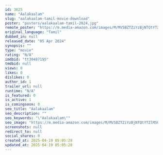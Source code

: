 ```yaml
---
id: 3625
name: "Aalakaalam"
slug: "aalakaalam-tamil-movie-download"
poster: "posters/aalakaalam-tamil-2024.jpg"
remote_poster: "https://m.media-amazon.com/images/M/MV5BZTZiYzBjNTQtYTZlMS00OThkLWFhZTItMDM3NWNhNDFiNDgwXkEyXkFqcGdeQXVyMTA4MzQ4NzMw._V1_SX300.jpg"
original_language: "Tamil"
dubbed_in: null
released_date: "05 Apr 2024"
synopsis: ""
type: "movie"
rating: "N/A"
imdbid: "tt30487195"
tmdbid: null
views: 0
likes: 0
dislikes: 0
author_id: 1
trailer_url: null
runtime: "N/A"
is_featured: 0
is_active: 1
is_comingsoon: 0
seo_title: "Aalakaalam"
seo_description: ""
seo_keywords: "\"Aalakaalam\""
seo_image: "https://m.media-amazon.com/images/M/MV5BZTZiYzBjNTQtYTZlMS00OThkLWFhZTItMDM3NWNhNDFiNDgwXkEyXkFqcGdeQXVyMTA4MzQ4NzMw._V1_SX300.jpg"
screenshots: null
redirect_to: null
social_shares: 0
created_at: 2025-04-19 05:05:28
updated_at: 2025-04-19 05:05:28
---
```


